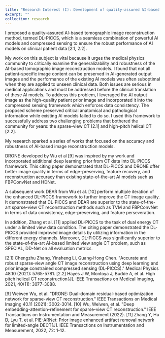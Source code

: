 ```yaml
---
title: "Research Interest (I): Development of quality-assured AI-based image reconstruction framework"
excerpt: ""
collection: research
---
```


I proposed a quality-assured AI-based tomographic image reconstruction method, termed DL-PICCS, which is a seamless combination of powerful AI models and compressed sensing to ensure the robust performance of AI models on clinical patient data [2.1, 2.2].

My work on this subject is vital because it urges the medical physics community to critically examine the generalizability and robustness of the AI-based tomographic image reconstruction models. I found that not all patient-specific image content can be preserved in AI-generated output images and the performance of the existing AI models was often suboptimal when they are applied to unseen clinical data. Both issues are serious in medical applications and must be addressed before the clinical translation of these AI models.
To address this problem, I leveraged the AI output image as the high-quality patient prior image and incorporated it into the compressed sensing framework which enforces data consistency. The proposed scheme preserved critical anatomical and pathological information while existing AI models failed to do so. I used this framework to successfully address two challenging problems that bothered the community for years: the sparse-view CT [2.1] and high-pitch helical CT [2.2].

My research sparked a series of works that focused on the accuracy and robustness of AI-based image reconstruction models.

DRONE developed by Wu et al [9] was inspired by my work and incorporated additional deep learning prior from CT data into DL-PICCS framework. This citing paper demonstrated that DL-PICCS and DRONE offer better image quality in terms of edge-preserving, feature recovery, and reconstruction accuracy than existing state-of-the-art AI models such as FBPConvNet and HDNet.

A subsequent work DEAR from Wu et al. [10] perform multiple iteration of the enhanced DL-PICCS framework to further improve the CT image quality. It demonstrated that DL-PICCS and DEAR are superior to the state-of-the-art sparse-view CT reconstruction methods such as TVM and FBPConvNet in terms of data consistency, edge-preserving, and feature perseveration.

In addition, Zhang et al. [11] applied DL-PICCS to the task of dual energy CT under a limited view data condition. The citing paper demonstrated the DL-PICCS provided improved image details by utilizing information in the different energy channels. Moreover, DL-PICCS was significantly superior to the state-of-the-art AI-based limited view angle CT problem, such as SPECIAL, DD-Net on all evaluation metrics.

[2.1] Chengzhu Zhang, Yinsheng Li, Guang‐Hong Chen. "Accurate and robust sparse‐view angle CT image reconstruction using deep learning and prior image constrained compressed sensing (DL‐PICCS)." Medical Physics 48.10 (2021): 5765-5781.
[2.2] Hayes J W, Montoya J, Budde A, et al. High pitch helical CT reconstruction[J]. IEEE Transactions on Medical Imaging, 2021, 40(11): 3077-3088.

[9] Weiwen Wu, et al. "DRONE: Dual-domain residual-based optimization network for sparse-view CT reconstruction." IEEE Transactions on Medical Imaging 40.11 (2021): 3002-3014.
[10] Wu, Weiwen, et al. "Deep embedding-attention-refinement for sparse-view CT reconstruction." IEEE Transactions on Instrumentation and Measurement (2022).
[11] Zhang Y, Hu D, Lyu T, et al. PIE-ARNet: Prior image enhanced artifact removal network for limited-angle DECT[J]. IEEE Transactions on Instrumentation and Measurement, 2022, 72: 1-12.
